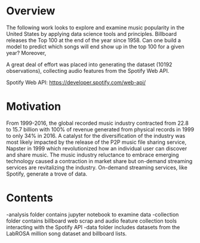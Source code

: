 # Overview 

The following work looks to explore and examine music popularity in the United States 
by applying data science tools and principles.  Billboard releases the Top 100 at the end
of the year since 1958.  Can one build a model to predict which songs will end show up in 
the top 100 for a given year?  Moreover,  

A great deal of effort was placed into generating the dataset (10192 observations), collecting 
audio features from the Spotify Web API.  

Spotify Web API: https://developer.spotify.com/web-api/

# Motivation 

From 1999-2016, the global recorded music industry contracted from 22.8
to 15.7 billion with 100% of revenue generated from physical records in 1999
to only 34% in 2016. A catalyst for the diversification of the industry was
most likely impacted by the release of the P2P music file sharing service, Napster
in 1999 which revolutionized how an individual user can discover and share music.
The music industry reluctance to embrace emerging technology caused a contraction 
in market share but on-demand streaming services are revitalizing the industry.  On-demand 
streaming services, like Spotify, generate a trove of data. 

#  Contents

-analysis folder contains jupyter notebook to examine data
-collection folder contains billboard web scrap and audio feature collection tools interacting with the
Spotify API
-data folder includes datasets from the LabROSA million song dataset and billboard lists. 